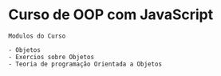 # Curso de OOP com JavaScript
```
Modulos do Curso

- Objetos
- Exercios sobre Objetos
- Teoria de programação Orientada a Objetos

```

